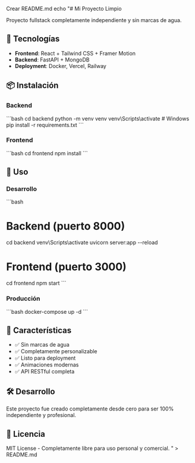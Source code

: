  Crear README.md
echo "# Mi Proyecto Limpio

Proyecto fullstack completamente independiente y sin marcas de agua.

## 🚀 Tecnologías

- **Frontend**: React + Tailwind CSS + Framer Motion
- **Backend**: FastAPI + MongoDB
- **Deployment**: Docker, Vercel, Railway

## 📦 Instalación

### Backend
\`\`\`bash
cd backend
python -m venv venv
venv\Scripts\activate  # Windows
pip install -r requirements.txt
\`\`\`

### Frontend
\`\`\`bash
cd frontend
npm install
\`\`\`

## 🚀 Uso

### Desarrollo
\`\`\`bash
# Backend (puerto 8000)
cd backend
venv\Scripts\activate
uvicorn server:app --reload

# Frontend (puerto 3000)
cd frontend
npm start
\`\`\`

### Producción
\`\`\`bash
docker-compose up -d
\`\`\`

## 📝 Características

- ✅ Sin marcas de agua
- ✅ Completamente personalizable
- ✅ Listo para deployment
- ✅ Animaciones modernas
- ✅ API RESTful completa

## 🛠️ Desarrollo

Este proyecto fue creado completamente desde cero para ser 100% independiente y profesional.

## 📄 Licencia

MIT License - Completamente libre para uso personal y comercial.
" > README.md